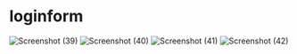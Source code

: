 # loginform

![Screenshot (39)](https://github.com/ajinxs/loginform/assets/14048428/eebd92a5-4caa-4c2f-b4cc-2cddccb7365d)
![Screenshot (40)](https://github.com/ajinxs/loginform/assets/14048428/c30a37f4-86c0-4c98-96c6-59d5185782e5)
![Screenshot (41)](https://github.com/ajinxs/loginform/assets/14048428/221dce5e-72c0-4233-a4fb-48aa274e16f2)
![Screenshot (42)](https://github.com/ajinxs/loginform/assets/14048428/9252e22f-eb49-41ca-a5a7-5da5020a2034)

